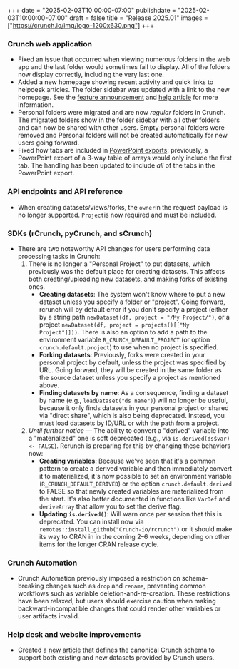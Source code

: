 +++
date = "2025-02-03T10:00:00-07:00"
publishdate = "2025-02-03T10:00:00-07:00"
draft = false
title = "Release 2025.01"
images = ["https://crunch.io/img/logo-1200x630.png"]
+++

### **Crunch web application**

- Fixed an issue that occurred when viewing numerous folders in the web app and the last folder would sometimes fail to display. All of the folders now display correctly, including the very last one.
- Added a new homepage showing recent activity and quick links to helpdesk articles. The folder sidebar was updated with a link to the new homepage. See the [feature announcement](https://crunch.io/dev/features/crunch-homepage/) and [help article](https://help.crunch.io/hc/en-us/articles/33367288303629-The-Crunch-homepage) for more information.
- Personal folders were migrated and are now *regular* folders in Crunch. The migrated folders show in the folder sidebar with all other folders and can now be shared with other users. Empty personal folders were removed and Personal folders will not be created automatically for new users going forward.
- Fixed how tabs are included in [PowerPoint exports](https://help.crunch.io/hc/en-us/articles/10238296214669-Exporting-a-dashboard-to-Excel-or-PowerPoint): previously, a PowerPoint export of a 3-way table of arrays would only include the first tab. The handling has been updated to include *all* of the tabs in the PowerPoint export.

### **API endpoints and API reference**

- When creating datasets/views/forks, the `owner`in the request payload is no longer supported. `Project`is now required and must be included.

### **SDKs (rCrunch, pyCrunch, and sCrunch)**

- There are two noteworthy API changes for users performing data processing tasks in Crunch:
    1. There is no longer a "Personal Project" to put datasets, which previously was the default place for creating datasets. This affects both creating/uploading new datasets, and making forks of existing ones.
        - **Creating datasets**: The system won't know where to put a new dataset unless you specify a folder or "project". Going forward, rcrunch will by default error if you don't specify a project (either by a string path `newDataset(df, project = "/My Project/")`, or a project  `newDataset(df, project = projects()[["My Project"]]))`. There is also an option to add a path to the environment variable `R_CRUNCH_DEFAULT_PROJECT` (or option `crunch.default.project`) to use when no project is specified.
        - **Forking datasets**: Previously, forks were created in your personal project by default, unless the project was specified by URL. Going forward, they will be created in the same folder as the source dataset unless you specify a project as mentioned above.
        - **Finding datasets by name**: As a consequence, finding a dataset by name (e.g., `loadDataset("ds name")`) will no longer be useful, because it only finds datasets in your personal project or shared via "direct share", which is also being deprecated. Instead, you must load datasets by ID/URL or with the path from a project.
    2. *Until further notice —* The ability to convert a "derived" variable into a "materialized" one is soft deprecated (e.g., via `is.derived(ds$var) <- FALSE`). Rcrunch is preparing for this by changing these behaviors now:
        - **Creating variables**: Because we've seen that it's a common pattern to create a derived variable and then immediately convert it to materialized, it's now possible to set an environment variable (`R_CRUNCH_DEFAULT_DERIVED`) or the option `crunch.default.derived` to FALSE so that newly created variables are materialized from the start. It's also better documented in functions like `VarDef` and `deriveArray` that allow you to set the derive flag.
        - **Updating `is.derived()`**: Will warn once per session that this is deprecated.
        You can install now via `remotes::install_github("Crunch-io/rcrunch")` or it should make its way to CRAN in in the coming 2–6 weeks, depending on other items for the longer CRAN release cycle.

### **Crunch Automation**

- Crunch Automation previously imposed a restriction on schema-breaking changes such as `drop` and `rename`, preventing common workflows such as variable deletion-and-re-creation. These restrictions have been relaxed, but users should exercise caution when making backward-incompatible changes that could render other variables or user artifacts invalid.

### **Help desk and website improvements**

- Created a [new article](https://help.crunch.io/hc/en-us/articles/33292641414669-Crunch-Logical-Schema) that defines the canonical Crunch schema to support both existing and new datasets provided by Crunch users.